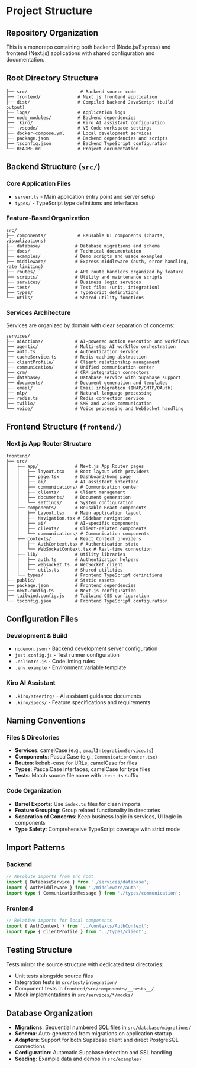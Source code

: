 # Project Structure

## Repository Organization

This is a monorepo containing both backend (Node.js/Express) and frontend (Next.js) applications with shared configuration and documentation.

## Root Directory Structure

```
├── src/                    # Backend source code
├── frontend/              # Next.js frontend application
├── dist/                  # Compiled backend JavaScript (build output)
├── logs/                  # Application logs
├── node_modules/          # Backend dependencies
├── .kiro/                 # Kiro AI assistant configuration
├── .vscode/               # VS Code workspace settings
├── docker-compose.yml     # Local development services
├── package.json           # Backend dependencies and scripts
├── tsconfig.json          # Backend TypeScript configuration
└── README.md              # Project documentation
```

## Backend Structure (`src/`)

### Core Application Files
- `server.ts` - Main application entry point and server setup
- `types/` - TypeScript type definitions and interfaces

### Feature-Based Organization
```
src/
├── components/            # Reusable UI components (charts, visualizations)
├── database/             # Database migrations and schema
├── docs/                 # Technical documentation
├── examples/             # Demo scripts and usage examples
├── middleware/           # Express middleware (auth, error handling, rate limiting)
├── routes/               # API route handlers organized by feature
├── scripts/              # Utility and maintenance scripts
├── services/             # Business logic services
├── test/                 # Test files (unit, integration)
├── types/                # TypeScript definitions
└── utils/                # Shared utility functions
```

### Services Architecture
Services are organized by domain with clear separation of concerns:

```
services/
├── aiActions/            # AI-powered action execution and workflows
├── agentic/              # Multi-step AI workflow orchestration
├── auth.ts               # Authentication service
├── cacheService.ts       # Redis caching abstraction
├── clientProfile/        # Client relationship management
├── communication/        # Unified communication center
├── crm/                  # CRM integration connectors
├── database/             # Database service with Supabase support
├── documents/            # Document generation and templates
├── email/                # Email integration (IMAP/SMTP/OAuth)
├── nlp/                  # Natural language processing
├── redis.ts              # Redis connection service
├── twilio/               # SMS and voice communication
└── voice/                # Voice processing and WebSocket handling
```

## Frontend Structure (`frontend/`)

### Next.js App Router Structure
```
frontend/
├── src/
│   ├── app/              # Next.js App Router pages
│   │   ├── layout.tsx    # Root layout with providers
│   │   ├── page.tsx      # Dashboard/home page
│   │   ├── ai/           # AI assistant interface
│   │   ├── communications/ # Communication center
│   │   ├── clients/      # Client management
│   │   ├── documents/    # Document generation
│   │   └── settings/     # System configuration
│   ├── components/       # Reusable React components
│   │   ├── Layout.tsx    # Main application layout
│   │   ├── Navigation.tsx # Sidebar navigation
│   │   ├── ai/           # AI-specific components
│   │   ├── clients/      # Client-related components
│   │   └── communications/ # Communication components
│   ├── contexts/         # React Context providers
│   │   ├── AuthContext.tsx # Authentication state
│   │   └── WebSocketContext.tsx # Real-time connection
│   ├── lib/              # Utility libraries
│   │   ├── auth.ts       # Authentication helpers
│   │   ├── websocket.ts  # WebSocket client
│   │   └── utils.ts      # Shared utilities
│   └── types/            # Frontend TypeScript definitions
├── public/               # Static assets
├── package.json          # Frontend dependencies
├── next.config.ts        # Next.js configuration
├── tailwind.config.js    # Tailwind CSS configuration
└── tsconfig.json         # Frontend TypeScript configuration
```

## Configuration Files

### Development & Build
- `nodemon.json` - Backend development server configuration
- `jest.config.js` - Test runner configuration
- `.eslintrc.js` - Code linting rules
- `.env.example` - Environment variable template

### Kiro AI Assistant
- `.kiro/steering/` - AI assistant guidance documents
- `.kiro/specs/` - Feature specifications and requirements

## Naming Conventions

### Files & Directories
- **Services**: camelCase (e.g., `emailIntegrationService.ts`)
- **Components**: PascalCase (e.g., `CommunicationCenter.tsx`)
- **Routes**: kebab-case for URLs, camelCase for files
- **Types**: PascalCase interfaces, camelCase for type files
- **Tests**: Match source file name with `.test.ts` suffix

### Code Organization
- **Barrel Exports**: Use `index.ts` files for clean imports
- **Feature Grouping**: Group related functionality in directories
- **Separation of Concerns**: Keep business logic in services, UI logic in components
- **Type Safety**: Comprehensive TypeScript coverage with strict mode

## Import Patterns

### Backend
```typescript
// Absolute imports from src root
import { DatabaseService } from './services/database';
import { AuthMiddleware } from './middleware/auth';
import type { CommunicationMessage } from './types/communication';
```

### Frontend
```typescript
// Relative imports for local components
import { AuthContext } from '../contexts/AuthContext';
import type { ClientProfile } from '../types/client';
```

## Testing Structure

Tests mirror the source structure with dedicated test directories:
- Unit tests alongside source files
- Integration tests in `src/test/integration/`
- Component tests in `frontend/src/components/__tests__/`
- Mock implementations in `src/services/*/mocks/`

## Database Organization

- **Migrations**: Sequential numbered SQL files in `src/database/migrations/`
- **Schema**: Auto-generated from migrations on application startup
- **Adapters**: Support for both Supabase client and direct PostgreSQL connections
- **Configuration**: Automatic Supabase detection and SSL handling
- **Seeding**: Example data and demos in `src/examples/`
